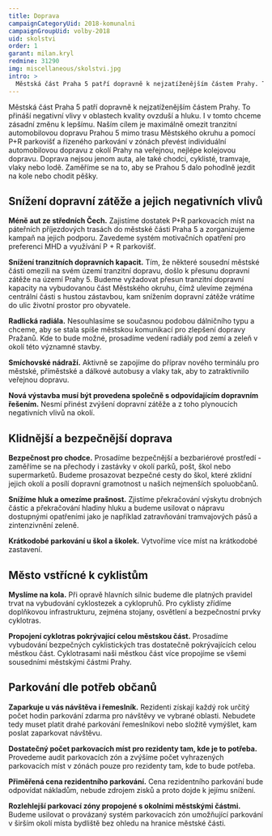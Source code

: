 ```yaml
---
title: Doprava
campaignCategoryUid: 2018-komunalni
campaignGroupUid: volby-2018
uid: skolstvi
order: 1
garant: milan.kryl
redmine: 31290
img: miscellaneous/skolstvi.jpg
intro: >
  Městská část Praha 5 patří dopravně k nejzatíženějším částem Prahy. To přináší negativní vlivy v oblastech kvality ovzduší a hluku. I v tomto chceme zásadní změnu k lepšímu. Naším cílem je maximálně omezit tranzitní automobilovou dopravu Prahou 5 mimo trasu Městského okruhu a pomocí P+R parkovišť a řízeného parkování v zónách převést individuální automobilovou dopravu z okolí Prahy na veřejnou, nejlépe kolejovou dopravu. Doprava nejsou jenom auta, ale také chodci, cyklisté, tramvaje, vlaky nebo lodě. Zaměříme se na to, aby se Prahou 5 dalo pohodlně jezdit na kole nebo chodit pěšky. 
---
```


Městská část Praha 5 patří dopravně k nejzatíženějším částem Prahy. To přináší negativní vlivy v oblastech kvality ovzduší a hluku. I v tomto chceme zásadní změnu k lepšímu. Naším cílem je maximálně omezit tranzitní automobilovou dopravu Prahou 5 mimo trasu Městského okruhu a pomocí P+R parkovišť a řízeného parkování v zónách převést individuální automobilovou dopravu z okolí Prahy na veřejnou, nejlépe kolejovou dopravu. Doprava nejsou jenom auta, ale také chodci, cyklisté, tramvaje, vlaky nebo lodě. Zaměříme se na to, aby se Prahou 5 dalo pohodlně jezdit na kole nebo chodit pěšky.   


## Snížení dopravní zátěže a jejich negativních vlivů

**Méně aut ze středních Čech.** Zajistíme dostatek P+R parkovacích míst na páteřních příjezdových trasách do městské části Praha 5 a zorganizujeme kampaň na jejich podporu. Zavedeme systém motivačních opatření pro preferenci MHD a využívání P + R parkovišť.

**Snížení tranzitních dopravních kapacit.** Tím, že některé sousední městské části omezili na svém území tranzitní dopravu, došlo k přesunu dopravní zátěže na území Prahy 5. Budeme vyžadovat přesun tranzitní dopravní kapacity na vybudovanou část Městského okruhu, čímž ulevíme zejména centrální části s hustou zástavbou, kam snížením dopravní zátěže vrátíme do ulic životní prostor pro obyvatele.

**Radlická radiála.** Nesouhlasíme se současnou podobou dálničního typu a chceme, aby se stala spíše městskou komunikací pro zlepšení dopravy Pražanů. Kde to bude možné, prosadíme vedení radiály pod zemí a zeleň v okolí této významné stavby.

**Smíchovské nádraží.** Aktivně se zapojíme do příprav nového terminálu pro městské, příměstské a dálkové autobusy a vlaky tak, aby to zatraktivnilo veřejnou dopravu.

**Nová výstavba musí být provedena společně s odpovídajícím dopravním řešením.** Nesmí přinést zvýšení dopravní zátěže a z toho plynoucích negativních vlivů na okolí.


## Klidnější a bezpečnější doprava

**Bezpečnost pro chodce.** Prosadíme bezpečnější a bezbariérové prostředí - zaměříme se na přechody i zastávky v okolí parků, pošt, škol nebo supermarketů. Budeme prosazovat bezpečné cesty do škol, které zklidní jejich okolí a posílí dopravní gramotnost u našich nejmenších spoluobčanů. 

**Snížíme hluk a omezíme prašnost.** Zjistíme překračování výskytu drobných částic a překračování hladiny hluku a budeme usilovat o nápravu dostupnými opatřeními jako je například zatravňování tramvajových pásů a zintenzivnění zeleně.

**Krátkodobé parkování u škol a školek.** Vytvoříme více míst na krátkodobé zastavení.


## Město vstřícné k cyklistům

**Myslíme na kola.** Při opravě hlavních silnic budeme dle platných pravidel trvat na vybudování cyklostezek a cyklopruhů. Pro cyklisty zřídíme doplňkovou infrastrukturu, zejména stojany, osvětlení a bezpečnostní prvky cyklotras.

**Propojení cyklotras pokrývající celou městskou část.** Prosadíme vybudování bezpečných cyklistických tras dostatečně pokrývajících celou městkou část. Cyklotrasami naši městkou část více propojíme se všemi sousedními městskými částmi Prahy.


## Parkování dle potřeb občanů

**Zaparkuje u vás návštěva i řemeslník.** Rezidenti získají každý rok určitý počet hodin parkování zdarma pro návštěvy ve vybrané oblasti. Nebudete tedy muset platit drahé parkování řemeslníkovi nebo složitě vymýšlet, kam poslat zaparkovat návštěvu.

**Dostatečný počet parkovacích míst pro rezidenty tam, kde je to potřeba.** Provedeme audit parkovacích zón a zvýšíme počet vyhrazených parkovacích míst v zónách pouze pro rezidenty tam, kde to bude potřeba.

**Přiměřená cena rezidentního parkování.** Cena rezidentního parkování bude odpovídat nákladům, nebude zdrojem zisků a proto dojde k jejímu snížení.

**Rozlehlejší parkovací zóny propojené s okolními městskými částmi.** Budeme usilovat o provázaný systém parkovacích zón umožňující parkování v širším okolí místa bydliště bez ohledu na hranice městské části.

